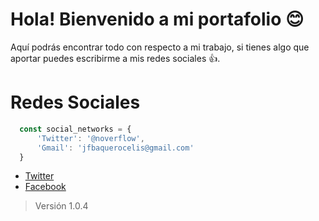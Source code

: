 # Hola! Bienvenido a mi portafolio :blush:
Aquí podrás encontrar todo con respecto a mi trabajo, si tienes algo que aportar puedes escribirme a mis redes sociales :+1:.

# Redes Sociales
```javascript
  const social_networks = {
      'Twitter': '@noverflow',
      'Gmail': 'jfbaquerocelis@gmail.com'
  }
```

* [Twitter](http://twitter.com/noverflow)
* [Facebook](http://facebook.com/noverflow)

> Versión 1.0.4
